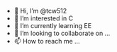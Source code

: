 - 👋 Hi, I’m @tcw512
- 👀 I’m interested in C
- 🌱 I’m currently learning EE
- 💞️ I’m looking to collaborate on ...
- 📫 How to reach me ...

<!---
tcw512/tcw512 is a ✨ special ✨ repository because its `README.md` (this file) appears on your GitHub profile.
You can click the Preview link to take a look at your changes.
--->
